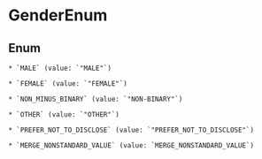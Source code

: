 
# GenderEnum

## Enum


    * `MALE` (value: `"MALE"`)

    * `FEMALE` (value: `"FEMALE"`)

    * `NON_MINUS_BINARY` (value: `"NON-BINARY"`)

    * `OTHER` (value: `"OTHER"`)

    * `PREFER_NOT_TO_DISCLOSE` (value: `"PREFER_NOT_TO_DISCLOSE"`)

    * `MERGE_NONSTANDARD_VALUE` (value: `MERGE_NONSTANDARD_VALUE`)


